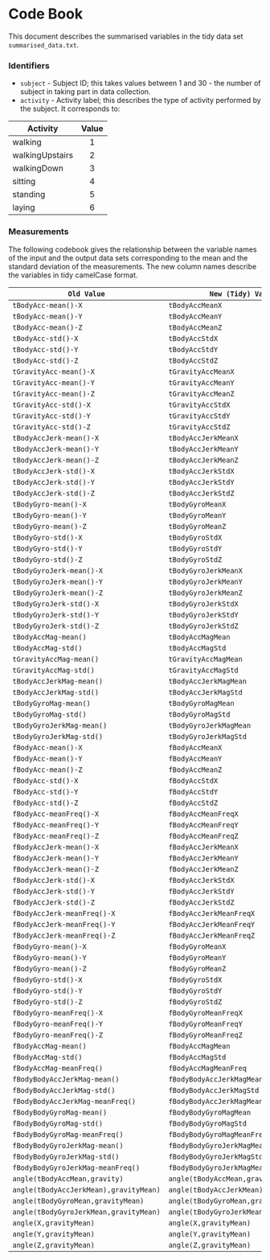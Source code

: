 # Code Book

This document describes the summarised variables in the tidy data set `summarised_data.txt`.

### Identifiers
* `subject` - Subject ID; this takes values between 1 and 30 - the number of subject in taking part in data collection.
* `activity` - Activity label; this describes the type of activity performed by the subject. It corresponds to:

| Activity           | Value  |
| ------------------ |:---:|
| walking            |  1  |
| walkingUpstairs    |  2  |
| walkingDown        |  3  |
| sitting            |  4  |
| standing           |  5  |
| laying             |  6  |

### Measurements
The following codebook gives the relationship between the variable names of the input and the output data sets corresponding to the mean and the standard deviation of the measurements. The new column names describe the variables in tidy camelCase format.

| `Old Value`	| `New (Tidy) Value` |
| -------------------|----------------|
| `tBodyAcc-mean()-X`	| `tBodyAccMeanX` |
| `tBodyAcc-mean()-Y`	| `tBodyAccMeanY` |
| `tBodyAcc-mean()-Z`	| `tBodyAccMeanZ` |
| `tBodyAcc-std()-X`	| `tBodyAccStdX` |
| `tBodyAcc-std()-Y`	| `tBodyAccStdY` |
| `tBodyAcc-std()-Z`	| `tBodyAccStdZ` |
| `tGravityAcc-mean()-X`	| `tGravityAccMeanX` |
| `tGravityAcc-mean()-Y`	| `tGravityAccMeanY` |
| `tGravityAcc-mean()-Z`	| `tGravityAccMeanZ` |
| `tGravityAcc-std()-X`	| `tGravityAccStdX` |
| `tGravityAcc-std()-Y`	| `tGravityAccStdY` |
| `tGravityAcc-std()-Z`	| `tGravityAccStdZ` |
| `tBodyAccJerk-mean()-X`	| `tBodyAccJerkMeanX` |
| `tBodyAccJerk-mean()-Y`	| `tBodyAccJerkMeanY` |
| `tBodyAccJerk-mean()-Z`	| `tBodyAccJerkMeanZ` |
| `tBodyAccJerk-std()-X`	| `tBodyAccJerkStdX` |
| `tBodyAccJerk-std()-Y`	| `tBodyAccJerkStdY` |
| `tBodyAccJerk-std()-Z`	| `tBodyAccJerkStdZ` |
| `tBodyGyro-mean()-X`	| `tBodyGyroMeanX` |
| `tBodyGyro-mean()-Y`	| `tBodyGyroMeanY` |
| `tBodyGyro-mean()-Z`	| `tBodyGyroMeanZ` |
| `tBodyGyro-std()-X`	| `tBodyGyroStdX` |
| `tBodyGyro-std()-Y`	| `tBodyGyroStdY` |
| `tBodyGyro-std()-Z`	| `tBodyGyroStdZ` |
| `tBodyGyroJerk-mean()-X`	| `tBodyGyroJerkMeanX` |
| `tBodyGyroJerk-mean()-Y`	| `tBodyGyroJerkMeanY` |
| `tBodyGyroJerk-mean()-Z`	| `tBodyGyroJerkMeanZ` |
| `tBodyGyroJerk-std()-X`	| `tBodyGyroJerkStdX` |
| `tBodyGyroJerk-std()-Y`	| `tBodyGyroJerkStdY` |
| `tBodyGyroJerk-std()-Z`	| `tBodyGyroJerkStdZ` |
| `tBodyAccMag-mean()`	| `tBodyAccMagMean` |
| `tBodyAccMag-std()`	| `tBodyAccMagStd` |
| `tGravityAccMag-mean()`	| `tGravityAccMagMean` |
| `tGravityAccMag-std()`	| `tGravityAccMagStd` |
| `tBodyAccJerkMag-mean()`	| `tBodyAccJerkMagMean` |
| `tBodyAccJerkMag-std()`	| `tBodyAccJerkMagStd` |
| `tBodyGyroMag-mean()`	| `tBodyGyroMagMean` |
| `tBodyGyroMag-std()`	| `tBodyGyroMagStd` |
| `tBodyGyroJerkMag-mean()`	| `tBodyGyroJerkMagMean` |
| `tBodyGyroJerkMag-std()`	| `tBodyGyroJerkMagStd` |
| `fBodyAcc-mean()-X`	| `fBodyAccMeanX` |
| `fBodyAcc-mean()-Y`	| `fBodyAccMeanY` |
| `fBodyAcc-mean()-Z`	| `fBodyAccMeanZ` |
| `fBodyAcc-std()-X`	| `fBodyAccStdX` |
| `fBodyAcc-std()-Y`	| `fBodyAccStdY` |
| `fBodyAcc-std()-Z`	| `fBodyAccStdZ` |
| `fBodyAcc-meanFreq()-X`	| `fBodyAccMeanFreqX` |
| `fBodyAcc-meanFreq()-Y`	| `fBodyAccMeanFreqY` |
| `fBodyAcc-meanFreq()-Z`	| `fBodyAccMeanFreqZ` |
| `fBodyAccJerk-mean()-X`	| `fBodyAccJerkMeanX` |
| `fBodyAccJerk-mean()-Y`	| `fBodyAccJerkMeanY` |
| `fBodyAccJerk-mean()-Z`	| `fBodyAccJerkMeanZ` |
| `fBodyAccJerk-std()-X`	| `fBodyAccJerkStdX` |
| `fBodyAccJerk-std()-Y`	| `fBodyAccJerkStdY` |
| `fBodyAccJerk-std()-Z`	| `fBodyAccJerkStdZ` |
| `fBodyAccJerk-meanFreq()-X`	| `fBodyAccJerkMeanFreqX` |
| `fBodyAccJerk-meanFreq()-Y`	| `fBodyAccJerkMeanFreqY` |
| `fBodyAccJerk-meanFreq()-Z`	| `fBodyAccJerkMeanFreqZ` |
| `fBodyGyro-mean()-X`	| `fBodyGyroMeanX` |
| `fBodyGyro-mean()-Y`	| `fBodyGyroMeanY` |
| `fBodyGyro-mean()-Z`	| `fBodyGyroMeanZ` |
| `fBodyGyro-std()-X`	| `fBodyGyroStdX` |
| `fBodyGyro-std()-Y`	| `fBodyGyroStdY` |
| `fBodyGyro-std()-Z`	| `fBodyGyroStdZ` |
| `fBodyGyro-meanFreq()-X`	| `fBodyGyroMeanFreqX` |
| `fBodyGyro-meanFreq()-Y`	| `fBodyGyroMeanFreqY` |
| `fBodyGyro-meanFreq()-Z`	| `fBodyGyroMeanFreqZ` |
| `fBodyAccMag-mean()`	| `fBodyAccMagMean` |
| `fBodyAccMag-std()`	| `fBodyAccMagStd` |
| `fBodyAccMag-meanFreq()`	| `fBodyAccMagMeanFreq` |
| `fBodyBodyAccJerkMag-mean()`	| `fBodyBodyAccJerkMagMean` |
| `fBodyBodyAccJerkMag-std()`	| `fBodyBodyAccJerkMagStd` |
| `fBodyBodyAccJerkMag-meanFreq()`	| `fBodyBodyAccJerkMagMeanFreq` |
| `fBodyBodyGyroMag-mean()`	| `fBodyBodyGyroMagMean` |
| `fBodyBodyGyroMag-std()`	| `fBodyBodyGyroMagStd` |
| `fBodyBodyGyroMag-meanFreq()`	| `fBodyBodyGyroMagMeanFreq` |
| `fBodyBodyGyroJerkMag-mean()`	| `fBodyBodyGyroJerkMagMean` |
| `fBodyBodyGyroJerkMag-std()`	| `fBodyBodyGyroJerkMagStd` |
| `fBodyBodyGyroJerkMag-meanFreq()`	| `fBodyBodyGyroJerkMagMeanFreq` |
| `angle(tBodyAccMean,gravity)`	| `angle(tBodyAccMean,gravity)` |
| `angle(tBodyAccJerkMean),gravityMean)`	| `angle(tBodyAccJerkMean),gravityMean)` |
| `angle(tBodyGyroMean,gravityMean)`	| `angle(tBodyGyroMean,gravityMean)` |
| `angle(tBodyGyroJerkMean,gravityMean)`	| `angle(tBodyGyroJerkMean,gravityMean)` |
| `angle(X,gravityMean)`	| `angle(X,gravityMean)` |
| `angle(Y,gravityMean)`	| `angle(Y,gravityMean)` |
| `angle(Z,gravityMean)`	| `angle(Z,gravityMean)` |

